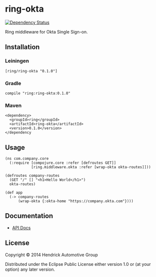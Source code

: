 # ring-okta

[![Dependency Status](https://www.versioneye.com/user/projects/540df18842c8d5146300000c/badge.svg)](https://www.versioneye.com/user/projects/540df18842c8d5146300000c)

Ring middleware for Okta Single Sign-on.

## Installation

### Leiningen

```
[ring/ring-okta "0.1.0"]
```

### Gradle

```
compile "ring:ring-okta:0.1.0"
```

### Maven

```
<dependency>
  <groupId>ring</groupId>
  <artifactId>ring-okta</artifactId>
  <version>0.1.0</version>
</dependency
```

## Usage

```
(ns com.company.core
  (:require [compojure.core :refer [defroutes GET]]
            [ring.middleware.okta :refer [wrap-okta okta-routes]]))

(defroutes company-routes
  (GET "/" [] "<h1>Hello World</h1>")
  okta-routes)

(def app
  (-> company-routes
      (wrap-okta {:okta-home "https://company.okta.com"})))
```

## Documentation

- [API Docs](http://Hendrick.github.io/ring-okta/ring.middleware.okta.html)

## License

Copyright © 2014 Hendrick Automotive Group

Distributed under the Eclipse Public License either version 1.0 or (at
your option) any later version.
